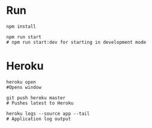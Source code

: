# Run

```shell
npm install

npm run start
# npm run start:dev for starting in development mode
```


# Heroku

```shell
heroku open 
#Opens window

git push heroku master
# Pushes latest to Heroku

heroku logs --source app --tail
# Application log output
```
